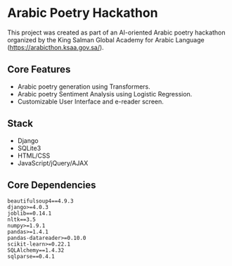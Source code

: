 # Arabic Poetry Hackathon

This project was created as part of an AI-oriented Arabic poetry hackathon organized by the King Salman Global Academy for Arabic Language (https://arabicthon.ksaa.gov.sa/).

## Core Features
- Arabic poetry generation using Transformers.
- Arabic poetry Sentiment Analysis using Logistic Regression.
- Customizable User Interface and e-reader screen.

## Stack
- Django
- SQLite3
- HTML/CSS
- JavaScript/jQuery/AJAX

## Core Dependencies
```
beautifulsoup4==4.9.3
django>=4.0.3
joblib==0.14.1
nltk==3.5
numpy>=1.9.1
pandas>=1.4.1
pandas-datareader>=0.10.0
scikit-learn>=0.22.1
SQLAlchemy==1.4.32
sqlparse==0.4.1
```

